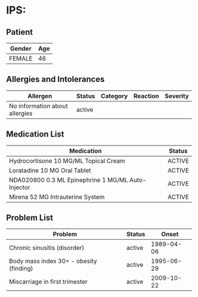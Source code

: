 # IPS:

## Patient

|Gender|Age|
|---|---|
|FEMALE|46|

## Allergies and Intolerances

|Allergen|Status|Category|Reaction|Severity|
|---|---|---|---|---|
|No information about allergies|active||||

## Medication List

|Medication|Status|
|---|---|
|Hydrocortisone 10 MG/ML Topical Cream|ACTIVE|
|Loratadine 10 MG Oral Tablet|ACTIVE|
|NDA020800 0.3 ML Epinephrine 1 MG/ML Auto-Injector|ACTIVE|
|Mirena 52 MG Intrauterine System|ACTIVE|

## Problem List

|Problem|Status|Onset|
|---|---|---|
|Chronic sinusitis (disorder)|active|1989-04-06|
|Body mass index 30+ - obesity (finding)|active|1995-06-29|
|Miscarriage in first trimester|active|2009-10-22|
